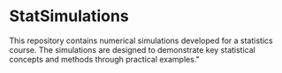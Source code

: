 # StatSimulations
This repository contains numerical simulations developed for a statistics course. The simulations are designed to demonstrate key statistical concepts and methods through practical examples."
